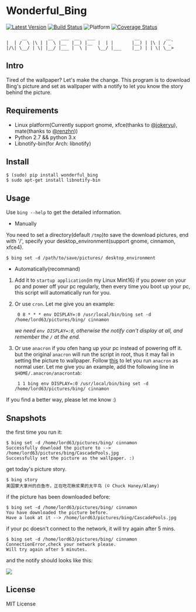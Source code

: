 # Wonderful_Bing

[![Latest Version][1]][2]
[![Build Status][3]][4]
![Platform][5]
[![Coverage Status][7]][8]

          __        __   ___  __   ___               __          __
    |  | /  \ |\ | |  \ |__  |__) |__  |  | |       |__) | |\ | / _`
    |/\| \__/ | \| |__/ |___ |  \ |    \__/ |___    |__) | | \| \__>


## Intro

Tired of the wallpaper? Let's make the change. This program is to download
Bing's picture and set as wallpaper with a notify to let you know the story
behind the picture.

## Requirements

* Linux platform(Currently support gnome, xfce(thanks to [@jokeryu][]), mate(thanks to [@renzhn][]))
* Python 2.7 && python 3.x
* Libnotify-bin(for Arch: libnotify)

## Install

    $ (sudo) pip install wonderful_bing
    $ sudo apt-get install libnotify-bin

## Usage

Use `bing --help` to get the detailed information.

* Manually

You need to set a directory(default `/tmp`)to save the download pictures,
end with '/', specify your desktop_environment(support gnome, cinnamon, xfce4).

    $ bing set -d /path/to/save/pictures/ desktop_environment

* Automatically(recommand)

1. Add it to `startup application`(in my Linux Mint16) if you power on your pc
   and power off your pc regularly, then every time you boot up your pc, this
   script will automatically run for you.

2. Or use `cron`. Let me give you an example:

        0 8 * * * env DISPLAY=:0 /usr/local/bin/bing set -d /home/lord63/pictures/bing/ cinnamon

   *we need `env DISPLAY=:0`, otherwise the notify can't display at all, and remember
   the `/` at the end.*

3. Or use `anacron` if you ofen hang up your pc instead of powering off it.
   but the original `anacron` will run the script in root, thus it may fail in setting the 
   picture to wallpaper. Follow [this][6] to let you run `anacron` as normal user. 
   Let me give you an example, add the following line in `$HOME/.anacron/anacrontab`:

        1 1 bing env DISPLAY=:0 /usr/local/bin/bing set -d /home/lord63/pictures/bing/ cinnamon

If you find a better way, please let me know :)

## Snapshots

the first time you run it:

    $ bing set -d /home/lord63/pictures/bing/ cinnamon
    Successfully download the picture to --> /home/lord63/pictures/bing/CascadePools.jpg
    Successfully set the picture as the wallpaper. :)

get today's picture story.

    $ bing story
    美国蒙大拿州的白鱼市，正在吃花楸浆果的太平鸟 (© Chuck Haney/Alamy)

if the picture has been downloaded before:

    $ bing set -d /home/lord63/pictures/bing/ cinnamon
    You have downloaded the picture before.
    Have a look at it --> /home/lord63/pictures/bing/CascadePools.jpg

if your pc doesn't connect to the network, it will try again after 5 mins.

    $ bing set -d /home/lord63/pictures/bing/ cinnamon
    ConnectionError,check your network please.
    Will try again after 5 minutes.

and the notify should looks like this:

![](./wonderful_bing/img/notify.png)

## License

MIT License


[1]: http://img.shields.io/pypi/v/wonderful_bing.svg
[2]: https://pypi.python.org/pypi/wonderful_bing
[3]: https://travis-ci.org/lord63/wonderful_bing.svg
[4]: https://travis-ci.org/lord63/wonderful_bing
[5]: http://img.shields.io/badge/Platform-Linux-blue.svg
[6]: http://www.wellengang.ch/?p=135
[7]: https://img.shields.io/coveralls/lord63/wonderful_bing.svg
[8]: https://coveralls.io/r/lord63/wonderful_bing
[@jokeryu]: https://github.com/jokeryu
[@renzhn]: https://github.com/renzhn
